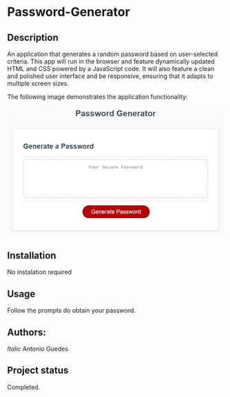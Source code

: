 # Password-Generator

## Description

An application that generates a random password based on user-selected criteria. This app will run in the browser and feature dynamically updated HTML and CSS powered by a JavaScript code. It will also feature a clean and polished user interface and be responsive, ensuring that it adapts to multiple screen sizes.

The following image demonstrates the application functionality:

![password generator demo](./Assets/03-javascript-homework-demo.png)

## Installation
No instalation required

## Usage
Follow the prompts do obtain your password.

## Authors:
_Italic_ Antonio Guedes

## Project status
Completed.
